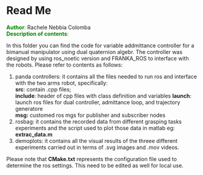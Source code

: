 # Read Me
<font color="green">**Author**:</font>  Rachele Nebbia Colomba  
<font color="green">**Description of contents**:</font> 

In this folder you can find the code for variable addmittance controller for a bimanual manipulator using dual quaternion algebr.
The controller was designed by using ros_noetic version and FRANKA_ROS to interface with the robots.
Please refer to contents as follows:
1. panda controllers:
it contains all the files needed to run ros and interface with the two arms robot, specifically:  
**src**: contain .cpp files;  
**include**: header of cpp files with class definition and variables
**launch**: launch ros files for dual controller, admittance loop, and trajectory generatore  
**msg:** customed ros mgs for publisher and subscriber nodes  
2. rosbag: it contains the recorded data from different grasping tasks experiments and the script used to plot those data in matlab eg:  
**extrac_data.m**  
3. demoplots: it contains all the visual results of the threee different experiments carried out in terms of .svg images and .mov videos.

Please note that **CMake.txt** represents the configuration file used to determine the ros settings.
This need to be edited as well for local use. 